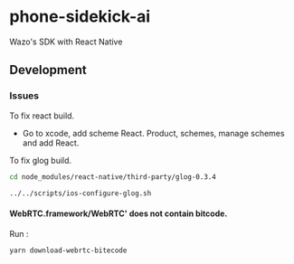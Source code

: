 # phone-sidekick-ai
Wazo's SDK with React Native

## Development

### Issues
To fix react build.

- Go to xcode, add scheme React. Product, schemes, manage schemes and add React.

To fix glog build.

```sh
cd node_modules/react-native/third-party/glog-0.3.4
```
```sh 
../../scripts/ios-configure-glog.sh
```

#### WebRTC.framework/WebRTC' does not contain bitcode.

Run :
```sh
yarn download-webrtc-bitecode
```
